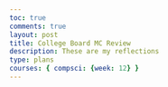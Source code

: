 ```yaml
---
toc: true
comments: true
layout: post
title: College Board MC Review
description: These are my reflections 
type: plans
courses: { compsci: {week: 12} }
---
```


## 


